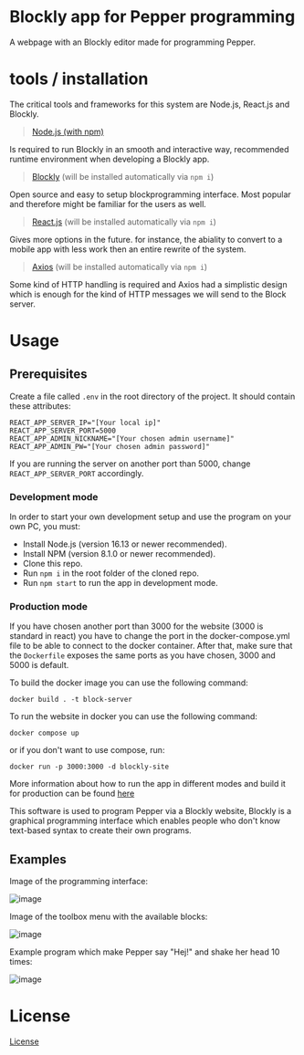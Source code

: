 # Blockly app for Pepper programming
A webpage with an Blockly editor made for programming Pepper.

# tools / installation
The critical tools and frameworks for this system are Node.js, React.js and Blockly. 

> [Node.js (with npm)](docs/tools/node.md)

Is required to run Blockly in an smooth and interactive way, recommended runtime environment when developing a Blockly app.

> [Blockly](docs/tools/blockly.md) (will be installed automatically via `npm i`)

Open source and easy to setup blockprogramming interface. Most popular and therefore might be familiar for the users as well.

> [React.js](docs/tools/react.md) (will be installed automatically via `npm i`)

Gives more options in the future. for instance, the abiality to convert to a mobile app with less work then an entire rewrite of the system.

> [Axios](docs/tools/axios.md) (will be installed automatically via `npm i`)

Some kind of HTTP handling is required and Axios had a simplistic design which is enough for the kind of HTTP messages we will send to the Block server.

# Usage
## Prerequisites
Create a file called `.env` in the root directory of the project. It should contain these attributes:

```
REACT_APP_SERVER_IP="[Your local ip]"
REACT_APP_SERVER_PORT=5000
REACT_APP_ADMIN_NICKNAME="[Your chosen admin username]"
REACT_APP_ADMIN_PW="[Your chosen admin password]"
```

If you are running the server on another port than 5000, change `REACT_APP_SERVER_PORT` accordingly.

### Development mode
In order to start your own development setup and use the program on your own PC, you must:
- Install Node.js (version 16.13 or newer recommended).
- Install NPM (version 8.1.0 or newer recommended).
- Clone this repo.
- Run `npm i` in the root folder of the cloned repo.
- Run `npm start` to run the app in development mode.

### Production mode
If you have chosen another port than 3000 for the website (3000 is standard in react) you have to change the port in the docker-compose.yml file to be able to connect to the docker container. After that, make sure that the `Dockerfile` exposes the same ports as you have chosen, 3000 and 5000 is default.

To build the docker image you can use the following command:
```
docker build . -t block-server
```

To run the website in docker you can use the following command:
```
docker compose up
```

or if you don't want to use compose, run:

```
docker run -p 3000:3000 -d blockly-site
```

More information about how to run the app in different modes and build it for production can be found [here](docs/react-info.md)

This software is used to program Pepper via a Blockly website, Blockly is a graphical programming interface which enables people who don't know text-based syntax to create their own programs.

## Examples
Image of the programming interface:

![image](https://user-images.githubusercontent.com/24481978/200537017-eb156b43-8c34-4370-9a22-4e8583965c51.png)

Image of the toolbox menu with the available blocks:

![image](https://user-images.githubusercontent.com/24481978/200537118-970e4d87-7911-4423-b8c1-0326305739c4.png)

Example program which make Pepper say "Hej!" and shake her head 10 times:

![image](https://user-images.githubusercontent.com/24481978/200537401-4ab11872-0308-4e46-a1f2-47f7ecaaef12.png)

# License
[License](https://www.apache.org/licenses/LICENSE-2.0)

